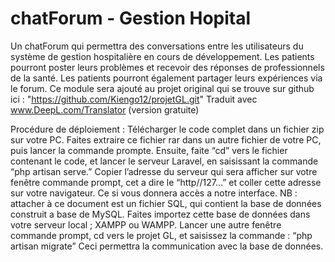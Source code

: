 # chatForum - Gestion Hopital
 Un chatForum qui permettra des conversations entre les utilisateurs du système de gestion hospitalière en cours de développement. Les patients pourront poster leurs problèmes et recevoir des réponses de professionnels de la santé. Les patients pourront également partager leurs expériences via le forum. Ce module sera ajouté au projet original qui se trouve sur github ici : "https://github.com/Kiengo12/projetGL.git"  Traduit avec www.DeepL.com/Translator (version gratuite)

Procédure de déploiement :
Télécharger le code complet dans un fichier zip sur votre PC. 
Faites extraire ce fichier rar dans un autre fichier de votre PC, puis lancer la commande prompte. 
Ensuite, faite “cd” vers le fichier contenant le code, et lancer le serveur Laravel, en saisissant la commande “php artisan serve.”
Copier l’adresse du serveur qui sera afficher sur votre fenêtre commande prompt, cet a dire le “http//127…” et coller cette adresse sur votre navigateur. Ce si vous donnera accès a notre interface.
NB : attacher à ce document est un fichier SQL, qui contient la base de données construit a base de MySQL. Faites importez cette base de données dans votre serveur local ; XAMPP ou WAMPP.
Lancer une autre fenêtre commande prompt, cd vers le projet GL, et saisissez la commande :
“php artisan migrate”
Ceci permettra la communication avec la base de données.
